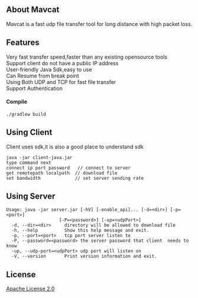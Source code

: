 ## **About Mavcat**

Mavcat is a fast udp file transfer tool for long distance with high packet loss.

## **Features**
Very fast transfer speed,faster than any existing opensource tools  
Support client do not have a public IP address  
User-friendly Java Sdk,easy to use  
Can Resume from break point  
Using Both UDP and TCP for fast file transfer  
Support Authentication

#### **Compile**
`./gradlew build`

## **Using Client**
Client uses sdk,it is also a good place to understand sdk
```
java -jar client-java.jar
type command next
connect ip port password   // connect to server
get remotepath localpath  // download file
set bandwidth             // set server sending rate
```

## **Using Server**

```
Usage: java -jar server.jar [-hV] [-enable_api]... [-d=<dir>] [-p=<port>]
                    [-P=<password>] [-up=<udpPort>]
  -d, --dir=<dir>     directory will be allowed to download file
  -h, --help          Show this help message and exit.
  -p, --port=<port>   tcp port server listen to
  -P, --password=<password> the server password that client  needs to know
  -up, --udp-port=<udpPort> udp port will listen on
  -V, --version       Print version information and exit.
```
## License

[Apache License 2.0](LICENSE)
